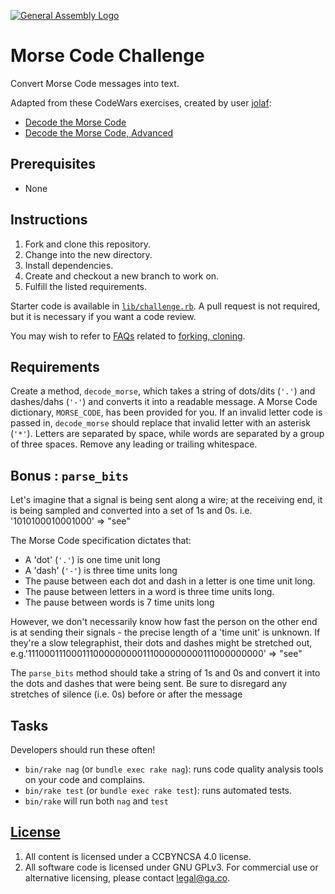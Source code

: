 [![General Assembly Logo](https://camo.githubusercontent.com/1a91b05b8f4d44b5bbfb83abac2b0996d8e26c92/687474703a2f2f692e696d6775722e636f6d2f6b6538555354712e706e67)](https://generalassemb.ly/education/web-development-immersive)

# Morse Code Challenge

Convert Morse Code messages into text.

Adapted from these CodeWars exercises, created by user [jolaf](http://www.codewars.com/users/jolaf):

-   [Decode the Morse Code](http://www.codewars.com/kata/decode-the-morse-code/ruby)
-   [Decode the Morse Code, Advanced](http://www.codewars.com/kata/decode-the-morse-code-advanced/ruby)

## Prerequisites

-   None

## Instructions

1.  Fork and clone this repository.
1.  Change into the new directory.
1.  Install dependencies.
1.  Create and checkout a new branch to work on.
1.  Fulfill the listed requirements.

Starter code is available in [`lib/challenge.rb`](lib/challenge.rb). A pull
request is not required, but it is necessary if you want a code review.

You may wish to refer to [FAQs](https://github.com/ga-wdi-boston/meta/wiki/)
related to [forking,
cloning](https://github.com/ga-wdi-boston/meta/wiki/ForkAndClone).

## Requirements

Create a method, `decode_morse`, which takes a string of dots/dits (`'.'`) and
 dashes/dahs (`'-'`) and converts it into a readable message.
A Morse Code dictionary, `MORSE_CODE`, has been provided for you.
If an invalid letter code is passed in, `decode_morse` should replace that
 invalid letter with an asterisk (`'*'`).
Letters are separated by space, while words are separated by a group of
 three spaces.
Remove any leading or trailing whitespace.

## Bonus : `parse_bits`

Let's imagine that a signal is being sent along a wire; at the receiving end,
 it is being sampled and converted into a set of 1s and 0s.
i.e.
'1010100010001000' => "see"

The Morse Code specification dictates that:

-   A 'dot' (`'.'`) is one time unit long
-   A 'dash' (`'-'`) is three time units long
-   The pause between each dot and dash in a letter is one time unit long.
-   The pause between letters in a word is three time units long.
-   The pause between words is 7 time units long

However, we don't necessarily know how fast the person on the other end is at
 sending their signals - the precise length of a 'time unit' is unknown.
If they're a slow telegraphist, their dots and dashes might be stretched out,
 e.g.'111000111000111000000000111000000000111000000000' => "see"

The `parse_bits` method should take a string of 1s and 0s and convert it into
 the dots and dashes that were being sent.
Be sure to disregard any stretches of silence (i.e. 0s) before or after the
 message

## Tasks

Developers should run these often!

- `bin/rake nag`  (or `bundle exec rake nag`): runs code quality analysis tools on your code and complains.
- `bin/rake test` (or `bundle exec rake test`): runs automated tests.
- `bin/rake` will run both `nag` and `test`

## [License](LICENSE)

1.  All content is licensed under a CC­BY­NC­SA 4.0 license.
1.  All software code is licensed under GNU GPLv3. For commercial use or
    alternative licensing, please contact legal@ga.co.
